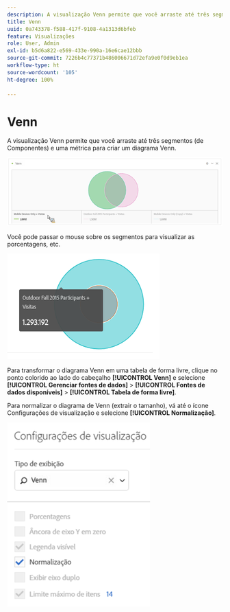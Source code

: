 ```yaml
---
description: A visualização Venn permite que você arraste até três segmentos (de Componentes) e uma métrica para criar um diagrama Venn.
title: Venn
uuid: 0a743378-f588-417f-9108-4a1313d6bfeb
feature: Visualizações
role: User, Admin
exl-id: b5d6a822-e569-433e-990a-16e6cae12bbb
source-git-commit: 7226b4c77371b486006671d72efa9e0f0d9eb1ea
workflow-type: ht
source-wordcount: '105'
ht-degree: 100%

---
```


# Venn

A visualização Venn permite que você arraste até três segmentos (de Componentes) e uma métrica para criar um diagrama Venn.

![](assets/venn.png)

Você pode passar o mouse sobre os segmentos para visualizar as porcentagens, etc.

![](assets/venn_hover.png)

Para transformar o diagrama Venn em uma tabela de forma livre, clique no ponto colorido ao lado do cabeçalho **[!UICONTROL Venn]** e selecione **[!UICONTROL Gerenciar fontes de dados]** > **[!UICONTROL Fontes de dados disponíveis]** > **[!UICONTROL Tabela de forma livre]**.

Para normalizar o diagrama de Venn (extrair o tamanho), vá até o ícone Configurações de visualização e selecione **[!UICONTROL Normalização]**.

![](assets/normalization.png)

